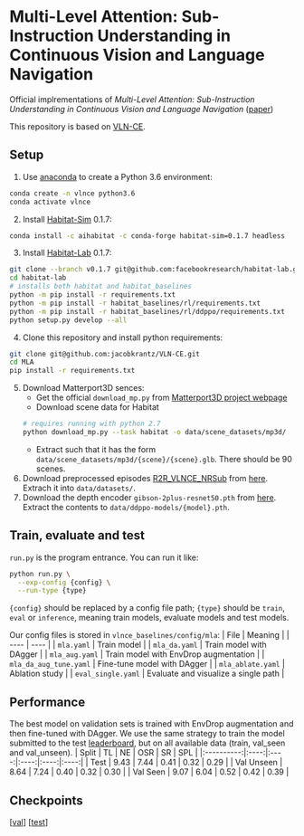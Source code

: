 # Multi-Level Attention: Sub-Instruction Understanding in Continuous Vision and Language Navigation
Official implrementations of *Multi-Level Attention: Sub-Instruction Understanding in Continuous Vision and Language Navigation* ([paper](https://arxiv.org/abs/2004.02857))

This repository is based on [VLN-CE](https://github.com/jacobkrantz/VLN-CE).

## Setup
1. Use [anaconda](https://anaconda.org/) to create a Python 3.6 environment:
```bash
conda create -n vlnce python3.6
conda activate vlnce
```
2. Install [Habitat-Sim](https://github.com/facebookresearch/habitat-sim/tree/v0.1.7) 0.1.7:
```bash
conda install -c aihabitat -c conda-forge habitat-sim=0.1.7 headless
```
3. Install [Habitat-Lab](https://github.com/facebookresearch/habitat-lab/tree/v0.1.7) 0.1.7:
```bash
git clone --branch v0.1.7 git@github.com:facebookresearch/habitat-lab.git
cd habitat-lab
# installs both habitat and habitat_baselines
python -m pip install -r requirements.txt
python -m pip install -r habitat_baselines/rl/requirements.txt
python -m pip install -r habitat_baselines/rl/ddppo/requirements.txt
python setup.py develop --all
```
4. Clone this repository and install python requirements:
```bash
git clone git@github.com:jacobkrantz/VLN-CE.git
cd MLA
pip install -r requirements.txt
```
5. Download Matterport3D sences:
   + Get the official `download_mp.py` from [Matterport3D project webpage](https://niessner.github.io/Matterport/)
   + Download scene data for Habitat
    ```bash
    # requires running with python 2.7
    python download_mp.py --task habitat -o data/scene_datasets/mp3d/
    ```
   + Extract such that it has the form `data/scene_datasets/mp3d/{scene}/{scene}.glb`. There should be 90 scenes.
6. Download preprocessed episodes [R2R_VLNCE_NRSub](https://github.com/RavenKiller/R2R_VLNCE_NRSub) from [here](https://drive.google.com/file/d/1rJn2cvhlQ7-GZ-gcUjJAjbyxfguiz2vv/view?usp=sharing). Extrach it into `data/datasets/`.
7. Download the depth encoder `gibson-2plus-resnet50.pth` from [here](https://github.com/facebookresearch/habitat-lab/tree/master/habitat_baselines/rl/ddppo). Extract the contents to `data/ddppo-models/{model}.pth`.

## Train, evaluate and test
`run.py` is the program entrance. You can run it like:
```bash
python run.py \
  --exp-config {config} \
  --run-type {type}
```
`{config}` should be replaced by a config file path; `{type}` should be `train`, `eval` or `inference`, meaning train models, evaluate models and test models.

Our config files is stored in `vlnce_baselines/config/mla`:
| File | Meaning |
| ---- | ---- |
| `mla.yaml` | Train model |
| `mla_da.yaml` | Train model with DAgger |
| `mla_aug.yaml` | Train model with EnvDrop augmentation |
| `mla_da_aug_tune.yaml` | Fine-tune model with DAgger |
| `mla_ablate.yaml` | Ablation study |
| `eval_single.yaml` | Evaluate and visualize a single path |




## Performance
The best model on validation sets is trained with EnvDrop augmentation and then fine-tuned with DAgger. We use the same strategy to train the model submitted to the test [leaderboard](https://eval.ai/web/challenges/challenge-page/719/leaderboard/1966), but on all available data (train, val_seen and val_unseen).
| Split      | TL   | NE   | OSR  | SR   | SPL  |
|:----------:|:----:|:----:|:----:|:----:|:----:|
| Test       | 9.43 | 7.44 | 0.41 | 0.32 | 0.29 |
| Val Unseen | 8.64 | 7.24 | 0.40 | 0.32 | 0.30 |
| Val Seen   | 9.07 | 6.04 | 0.52 | 0.42 | 0.39 |

## Checkpoints
\[[val](https://www.jianguoyun.com/p/DSYqcBcQhY--CRiAkbkEIAA)\] \[[test]()\]
